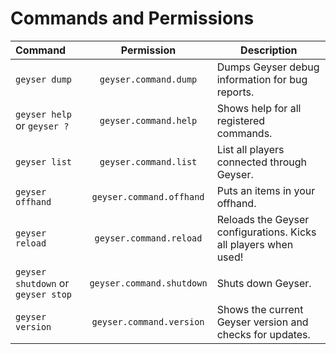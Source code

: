 # Commands and Permissions

| Command | Permission | Description |
|:---|:---:|---|
| `geyser dump` | `geyser.command.dump` | Dumps Geyser debug information for bug reports. |
| `geyser help` or `geyser ?` | `geyser.command.help` | Shows help for all registered commands. |
| `geyser list` | `geyser.command.list` | List all players connected through Geyser. |
| `geyser offhand` | `geyser.command.offhand` | Puts an items in your offhand. |
| `geyser reload` | `geyser.command.reload` | Reloads the Geyser configurations. Kicks all players when used! |
| `geyser shutdown` or `geyser stop` | `geyser.command.shutdown` | Shuts down Geyser. |
| `geyser version` | `geyser.command.version` | Shows the current Geyser version and checks for updates. |